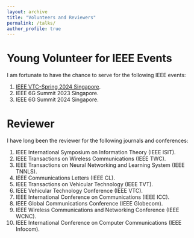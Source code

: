 ```yaml
---
layout: archive
title: "Volunteers and Reviewers"
permalink: /talks/
author_profile: true
---
```


Young Volunteer for IEEE Events
======
I am fortunate to have the chance to serve for the following IEEE events:
1. [IEEE VTC-Spring 2024 Singapore](https://events.vtsociety.org/vtc2024-spring/).
2. IEEE 6G Summit 2023 Singapore.
3. IEEE 6G Summit 2024 Singapore.

Reviewer
======
I have long been the reviewer for the following journals and conferences:
1. IEEE International Symposium on Information Theory (IEEE ISIT).
2. IEEE Transactions on Wireless Communications (IEEE TWC).
3. IEEE Transactions on Neural Networking and Learning System (IEEE TNNLS).
4. IEEE Communications Letters (IEEE CL).
5. IEEE Transactions on Vehicular Technology (IEEE TVT).
6. IEEE Vehicular Technology Conference (IEEE VTC).
7. IEEE International Conference on Communications (IEEE ICC).
8. IEEE Global Communications Conference (IEEE Globecom).
9. IEEE Wireless Communications and Networking Conference (IEEE WCNC).
10. IEEE International Conference on Computer Communications (IEEE Infocom).

  



